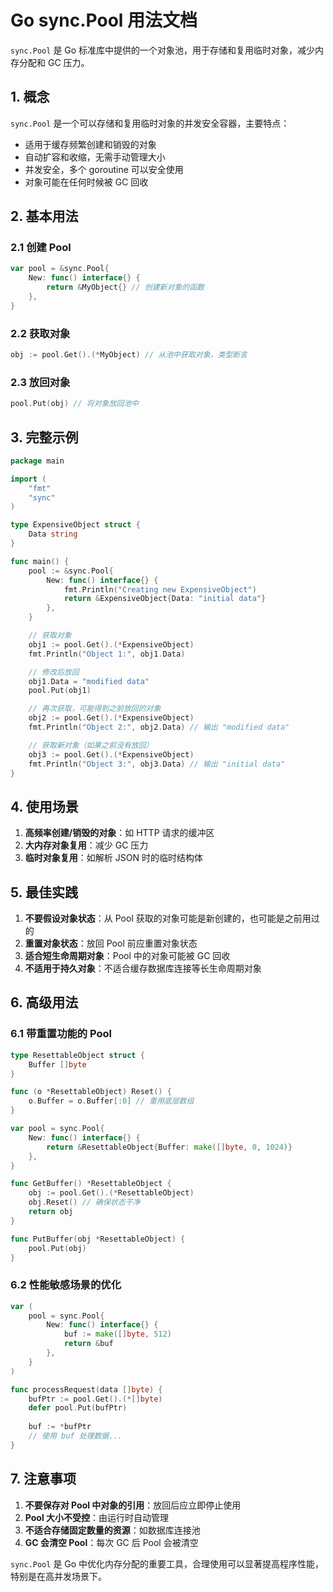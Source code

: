 # Go sync.Pool 用法文档

`sync.Pool` 是 Go 标准库中提供的一个对象池，用于存储和复用临时对象，减少内存分配和 GC 压力。

## 1. 概念

`sync.Pool` 是一个可以存储和复用临时对象的并发安全容器，主要特点：

- 适用于缓存频繁创建和销毁的对象
- 自动扩容和收缩，无需手动管理大小
- 并发安全，多个 goroutine 可以安全使用
- 对象可能在任何时候被 GC 回收

## 2. 基本用法

### 2.1 创建 Pool

```go
var pool = &sync.Pool{
    New: func() interface{} {
        return &MyObject{} // 创建新对象的函数
    },
}
```

### 2.2 获取对象

```go
obj := pool.Get().(*MyObject) // 从池中获取对象，类型断言
```

### 2.3 放回对象

```go
pool.Put(obj) // 将对象放回池中
```

## 3. 完整示例

```go
package main

import (
    "fmt"
    "sync"
)

type ExpensiveObject struct {
    Data string
}

func main() {
    pool := &sync.Pool{
        New: func() interface{} {
            fmt.Println("Creating new ExpensiveObject")
            return &ExpensiveObject{Data: "initial data"}
        },
    }

    // 获取对象
    obj1 := pool.Get().(*ExpensiveObject)
    fmt.Println("Object 1:", obj1.Data)

    // 修改后放回
    obj1.Data = "modified data"
    pool.Put(obj1)

    // 再次获取，可能得到之前放回的对象
    obj2 := pool.Get().(*ExpensiveObject)
    fmt.Println("Object 2:", obj2.Data) // 输出 "modified data"

    // 获取新对象（如果之前没有放回）
    obj3 := pool.Get().(*ExpensiveObject)
    fmt.Println("Object 3:", obj3.Data) // 输出 "initial data"
}
```

## 4. 使用场景

1. **高频率创建/销毁的对象**：如 HTTP 请求的缓冲区
2. **大内存对象复用**：减少 GC 压力
3. **临时对象复用**：如解析 JSON 时的临时结构体

## 5. 最佳实践

1. **不要假设对象状态**：从 Pool 获取的对象可能是新创建的，也可能是之前用过的
2. **重置对象状态**：放回 Pool 前应重置对象状态
3. **适合短生命周期对象**：Pool 中的对象可能被 GC 回收
4. **不适用于持久对象**：不适合缓存数据库连接等长生命周期对象

## 6. 高级用法

### 6.1 带重置功能的 Pool

```go
type ResettableObject struct {
    Buffer []byte
}

func (o *ResettableObject) Reset() {
    o.Buffer = o.Buffer[:0] // 重用底层数组
}

var pool = sync.Pool{
    New: func() interface{} {
        return &ResettableObject{Buffer: make([]byte, 0, 1024)}
    },
}

func GetBuffer() *ResettableObject {
    obj := pool.Get().(*ResettableObject)
    obj.Reset() // 确保状态干净
    return obj
}

func PutBuffer(obj *ResettableObject) {
    pool.Put(obj)
}
```

### 6.2 性能敏感场景的优化

```go
var (
    pool = sync.Pool{
        New: func() interface{} {
            buf := make([]byte, 512)
            return &buf
        },
    }
)

func processRequest(data []byte) {
    bufPtr := pool.Get().(*[]byte)
    defer pool.Put(bufPtr)
    
    buf := *bufPtr
    // 使用 buf 处理数据...
}
```

## 7. 注意事项

1. **不要保存对 Pool 中对象的引用**：放回后应立即停止使用
2. **Pool 大小不受控**：由运行时自动管理
3. **不适合存储固定数量的资源**：如数据库连接池
4. **GC 会清空 Pool**：每次 GC 后 Pool 会被清空

`sync.Pool` 是 Go 中优化内存分配的重要工具，合理使用可以显著提高程序性能，特别是在高并发场景下。